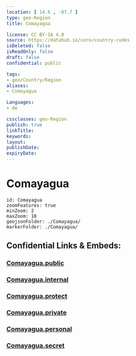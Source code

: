 ```yaml
---
location: [ 14.6 , -87.7 ] 
type: geo-Region
title: Comayagua

license: CC BY-SA 4.0
source: https://datahub.io/core/country-codes
isDeleted: false
isReadOnly: false
draft: false
confidential: public

tags:
- geo/Country/Region
aliases:
- Comayagua

Languages:
- de

cssclasses: geo-Region
publish: true
linkTitle: 
keywords: 
layout: 
publishDate: 
expiryDate: 
---
```


# Comayagua

```leaflet
id: Comayagua
zoomFeatures: true 
minZoom: 2 
maxZoom: 18
geojsonFolder: ./Comayagua/
markerFolder: ./Comayagua/
```


## Confidential Links & Embeds: 

### [Comayagua.public](/_public/\Earth\Continent\America~Central\Honduras\departments~HondurasComayagua.public.md) 

### [Comayagua.internal](/_internal/\Earth\Continent\America~Central\Honduras\departments~HondurasComayagua.internal.md) 

### [Comayagua.protect](/_protect/\Earth\Continent\America~Central\Honduras\departments~HondurasComayagua.protect.md) 

### [Comayagua.private](/_private/\Earth\Continent\America~Central\Honduras\departments~HondurasComayagua.private.md) 

### [Comayagua.personal](/_personal/\Earth\Continent\America~Central\Honduras\departments~HondurasComayagua.personal.md) 

### [Comayagua.secret](/_secret/\Earth\Continent\America~Central\Honduras\departments~HondurasComayagua.secret.md)

